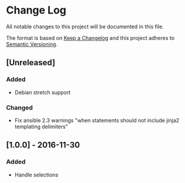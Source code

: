# Change Log
All notable changes to this project will be documented in this file.

The format is based on [Keep a Changelog](http://keepachangelog.com/)
and this project adheres to [Semantic Versioning](http://semver.org/).

## [Unreleased]
### Added
- Debian stretch support

### Changed
- Fix ansible 2.3 warnings "when statements should not include jinja2 templating delimiters"

## [1.0.0] - 2016-11-30
### Added
- Handle selections
